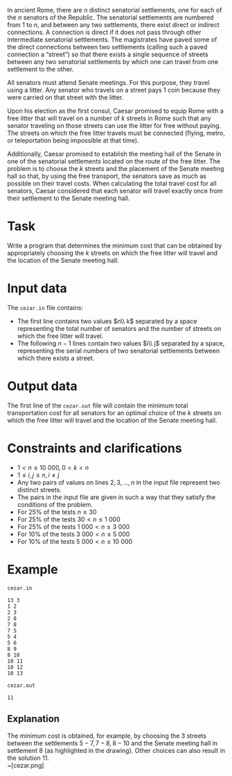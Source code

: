In ancient Rome, there are $n$ distinct senatorial settlements, one for each of the $n$ senators of the Republic. The senatorial settlements are numbered from $1$ to $n$, and between any two settlements, there exist direct or indirect connections. A connection is direct if it does not pass through other intermediate senatorial settlements. The magistrates have paved some of the direct connections between two settlements (calling such a paved connection a “street”) so that there exists a single sequence of streets between any two senatorial settlements by which one can travel from one settlement to the other.

All senators must attend Senate meetings. For this purpose, they travel using a litter. Any senator who travels on a street pays 1 coin because they were carried on that street with the litter.

Upon his election as the first consul, Caesar promised to equip Rome with a free litter that will travel on a number of $k$ streets in Rome such that any senator traveling on those streets can use the litter for free without paying. The streets on which the free litter travels must be connected (flying, metro, or teleportation being impossible at that time).

Additionally, Caesar promised to establish the meeting hall of the Senate in one of the senatorial settlements located on the route of the free litter. The problem is to choose the $k$ streets and the placement of the Senate meeting hall so that, by using the free transport, the senators save as much as possible on their travel costs. When calculating the total travel cost for all senators, Caesar considered that each senator will travel exactly once from their settlement to the Senate meeting hall.

# Task
Write a program that determines the minimum cost that can be obtained by appropriately choosing the $k$ streets on which the free litter will travel and the location of the Senate meeting hall.

# Input data
The `cezar.in` file contains:
- The first line contains two values $n\\ k$ separated by a space representing the total number of senators and the number of streets on which the free litter will travel.
- The following $n-1$ lines contain two values $i\\ j$ separated by a space, representing the serial numbers of two senatorial settlements between which there exists a street.

# Output data
The first line of the `cezar.out` file will contain the minimum total transportation cost for all senators for an optimal choice of the $k$ streets on which the free litter will travel and the location of the Senate meeting hall.

# Constraints and clarifications
* $1 < n \leq 10\ 000, 0 < k < n$
* $1 \leq i, j \leq n , i \neq j$
* Any two pairs of values on lines $2, 3, ..., n$ in the input file represent two distinct streets.
* The pairs in the input file are given in such a way that they satisfy the conditions of the problem.
* For $25\%$ of the tests $n \leq 30$
* For $25\%$ of the tests $30 < n \leq 1\ 000$
* For $25\%$ of the tests $1\ 000 < n \leq 3\ 000$
* For $10\%$ of the tests $3\ 000 < n \leq 5\ 000$
* For $10\%$ of the tests $5\ 000 < n \leq 10\ 000$

# Example

`cezar.in`
```
13 3
1 2
2 3
2 8
7 8
7 5
5 4
5 6
8 9
8 10
10 11
10 12
10 13
```

`cezar.out`
```
11
```

Explanation
---

The minimum cost is obtained, for example, by choosing the 3 streets between the settlements $5-7, 7-8, 8-10$ and the Senate meeting hall in settlement $8$ (as highlighted in the drawing). 
Other choices can also result in the solution $11$.
\
~[cezar.png]